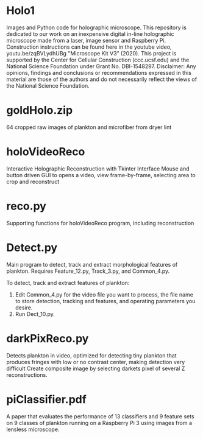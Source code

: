 # Holo1
Images and Python code for holographic microscope. This repository is dedicated to our work on an inexpensive digital in-line holographic microscope made from a laser, image sensor and Raspberry Pi. Construction instructions can be found here in the youtube video, youtu.be/zqBVLydhUBg "Microscope Kit V3" (2020). This project is supported by the Center for Cellular Construction (ccc.ucsf.edu) and the National Science Foundation under Grant No. DBI-1548297. Disclaimer: Any opinions, findings and conclusions or recommendations expressed in this material are those of the authors and do not necessarily reflect the views of the National Science Foundation.

# goldHolo.zip
64 cropped raw images of plankton and microfiber from dryer lint

# holoVideoReco
Interactive Holographic Reconstruction with Tkinter Interface
Mouse and button driven GUI to opens a video, view frame-by-frame, selecting area to crop and reconstruct

# reco.py
Supporting functions for holoVideoReco program, including reconstruction

# Detect.py
Main program to detect, track and extract morphological features of plankton. Requires Feature_12.py, Track_3.py, and Common_4.py.

To detect, track and extract features of plankton:
1. Edit Common_4.py for the video file you want to process, the file name to store detection, tracking and features, and operating parameters you desire.
2. Run Dect_10.py. 

# darkPixReco.py
Detects plankton in video, optimized for detecting tiny plankton that produces fringes with low or no contrast center, making detection very difficult
Create composite image by selecting darkets pixel of several Z reconstructions.

# piClassifier.pdf
A paper that evaluates the performance of 13 classifiers and 9 feature sets on 9 classes of plankton running on a Raspberry Pi 3 using images from a lensless microscope.
